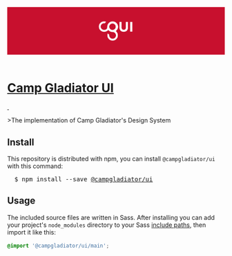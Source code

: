<img src="header.png">
<br>
<br>

#  [Camp Gladiator UI](https://github.com/CampGladiator/ui)
<p>
  <a aria-label="npm package" href="https://www.npmjs.com/package/@campgladiator/ui">
    <img alt="" src="https://img.shields.io/npm/v/@campgladiator/ui.svg">
  </a>
  <a aria-label="last commit" href="https://github.com/primer/css/commits/master">
    <img alt="" src="https://img.shields.io/github/last-commit/CampGladiator/cgui.svg">
  </a>
</p>
>The implementation of Camp Gladiator's Design System

## Install

This repository is distributed with npm, you can install `@campgladiator/ui` with this command:

<pre>
  $ npm install --save <a href="https://www.npmjs.com/package/@campgladiator/ui">@campgladiator/ui</a>
</pre>

## Usage

The included source files are written in Sass. After installing you can add your project's `node_modules` directory to your Sass [include paths](https://github.com/sass/node-sass#includepaths), then import it like this:

```scss
@import '@campgladiator/ui/main';
```
